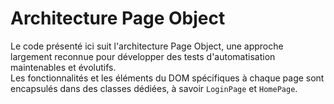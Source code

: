 # Architecture Page Object

Le code présenté ici suit l'architecture Page Object, une approche largement
reconnue pour développer des tests d'automatisation maintenables et évolutifs.</br>
Les fonctionnalités et les éléments du DOM spécifiques à chaque page sont encapsulés dans des classes dédiées,
à savoir `LoginPage` et `HomePage`.